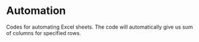 # Automation
Codes for automating Excel sheets. 
The code will automatically give us sum of columns for specified rows.
